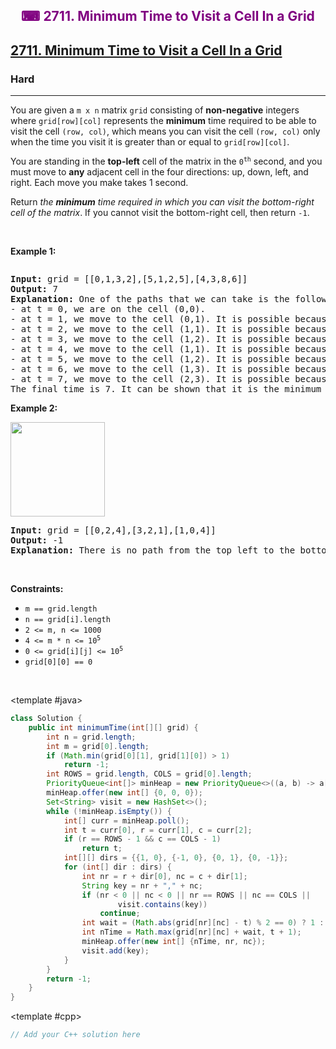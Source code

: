 <div align = "center">
<h style = "margin-bottom: 0px; margin-top: 0px; color : purple;" align = "center" class = "header">

## ⌨ 2711. Minimum Time to Visit a Cell In a Grid

</h>
</div>

<h2><a href="https://leetcode.com/problems/minimum-time-to-visit-a-cell-in-a-grid" target = "_blank">2711. Minimum Time to Visit a Cell In a Grid</a></h2><h3>Hard</h3><hr><p>You are given a <code>m x n</code> matrix <code>grid</code> consisting of <b>non-negative</b> integers where <code>grid[row][col]</code> represents the <strong>minimum</strong> time required to be able to visit the cell <code>(row, col)</code>, which means you can visit the cell <code>(row, col)</code> only when the time you visit it is greater than or equal to <code>grid[row][col]</code>.</p>

<p>You are standing in the <strong>top-left</strong> cell of the matrix in the <code>0<sup>th</sup></code> second, and you must move to <strong>any</strong> adjacent cell in the four directions: up, down, left, and right. Each move you make takes 1 second.</p>

<p>Return <em>the <strong>minimum</strong> time required in which you can visit the bottom-right cell of the matrix</em>. If you cannot visit the bottom-right cell, then return <code>-1</code>.</p>

<p>&nbsp;</p>
<p><strong class="example">Example 1:</strong></p>

<p><img alt="" src="https://assets.leetcode.com/uploads/2023/02/14/yetgriddrawio-8.png" /></p>

<pre>
<strong>Input:</strong> grid = [[0,1,3,2],[5,1,2,5],[4,3,8,6]]
<strong>Output:</strong> 7
<strong>Explanation:</strong> One of the paths that we can take is the following:
- at t = 0, we are on the cell (0,0).
- at t = 1, we move to the cell (0,1). It is possible because grid[0][1] &lt;= 1.
- at t = 2, we move to the cell (1,1). It is possible because grid[1][1] &lt;= 2.
- at t = 3, we move to the cell (1,2). It is possible because grid[1][2] &lt;= 3.
- at t = 4, we move to the cell (1,1). It is possible because grid[1][1] &lt;= 4.
- at t = 5, we move to the cell (1,2). It is possible because grid[1][2] &lt;= 5.
- at t = 6, we move to the cell (1,3). It is possible because grid[1][3] &lt;= 6.
- at t = 7, we move to the cell (2,3). It is possible because grid[2][3] &lt;= 7.
The final time is 7. It can be shown that it is the minimum time possible.
</pre>

<p><strong class="example">Example 2:</strong></p>

<p><img alt="" src="https://assets.leetcode.com/uploads/2023/02/14/yetgriddrawio-9.png" style="width: 151px; height: 151px;" /></p>

<pre>
<strong>Input:</strong> grid = [[0,2,4],[3,2,1],[1,0,4]]
<strong>Output:</strong> -1
<strong>Explanation:</strong> There is no path from the top left to the bottom-right cell.
</pre>

<p>&nbsp;</p>
<p><strong>Constraints:</strong></p>

<ul>
	<li><code>m == grid.length</code></li>
	<li><code>n == grid[i].length</code></li>
	<li><code>2 &lt;= m, n &lt;= 1000</code></li>
	<li><code>4 &lt;= m * n &lt;= 10<sup>5</sup></code></li>
	<li><code>0 &lt;= grid[i][j] &lt;= 10<sup>5</sup></code></li>
	<li><code>grid[0][0] == 0</code></li>
</ul>

<p>&nbsp;</p>
<style type="text/css">.spoilerbutton {display:block; border:dashed; padding: 0px 0px; margin:10px 0px; font-size:150%; font-weight: bold; color:#000000; background-color:cyan; outline:0; 
}
.spoiler {overflow:hidden;}
.spoiler > div {-webkit-transition: all 0s ease;-moz-transition: margin 0s ease;-o-transition: all 0s ease;transition: margin 0s ease;}
.spoilerbutton[value="Show Message"] + .spoiler > div {margin-top:-500%;}
.spoilerbutton[value="Hide Message"] + .spoiler {padding:5px;}
</style>

<CodeTabs :languages="[ { name: 'C++', slot: 'cpp' }, { name: 'Java', slot: 'java' } ]">

<template #java>

```java
class Solution {
    public int minimumTime(int[][] grid) {
        int n = grid.length;
        int m = grid[0].length;
        if (Math.min(grid[0][1], grid[1][0]) > 1)
            return -1;
        int ROWS = grid.length, COLS = grid[0].length;
        PriorityQueue<int[]> minHeap = new PriorityQueue<>((a, b) -> a[0] - b[0]);
        minHeap.offer(new int[] {0, 0, 0});
        Set<String> visit = new HashSet<>();
        while (!minHeap.isEmpty()) {
            int[] curr = minHeap.poll();
            int t = curr[0], r = curr[1], c = curr[2];
            if (r == ROWS - 1 && c == COLS - 1)
                return t;
            int[][] dirs = {{1, 0}, {-1, 0}, {0, 1}, {0, -1}};
            for (int[] dir : dirs) {
                int nr = r + dir[0], nc = c + dir[1];
                String key = nr + "," + nc;
                if (nr < 0 || nc < 0 || nr == ROWS || nc == COLS ||
                        visit.contains(key))
                    continue;
                int wait = (Math.abs(grid[nr][nc] - t) % 2 == 0) ? 1 : 0;
                int nTime = Math.max(grid[nr][nc] + wait, t + 1);
                minHeap.offer(new int[] {nTime, nr, nc});
                visit.add(key);
            }
        }
        return -1;
    }
}
```

</template>

<template #cpp>

```cpp
// Add your C++ solution here
```

</template>

</CodeTabs>

